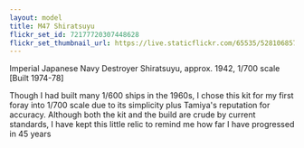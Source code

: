 ```yaml
---
layout: model
title: M47 Shiratsuyu
flickr_set_id: 72177720307448628
flickr_set_thumbnail_url: https://live.staticflickr.com/65535/52810685762_f332022740_m.jpg
---
```


Imperial Japanese Navy  Destroyer Shiratsuyu, approx. 1942, 1/700 scale
[Built 1974-78]

Though I had built many 1/600 ships in the 1960s, I chose this kit for my first foray into 1/700 scale due to its simplicity plus Tamiya&#39;s reputation for accuracy. Although both the kit and the build are crude by current standards, I have kept this little relic to remind me how far I have progressed in 45 years


